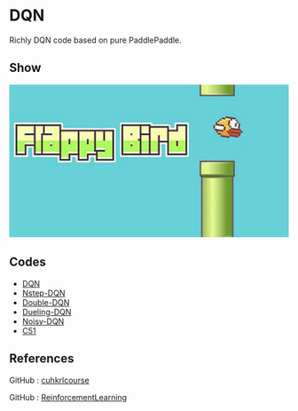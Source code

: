 # DQN

Richly DQN code based on pure PaddlePaddle.

## Show
![](../material/FlappyBird.jpg)

## Codes
- [DQN](./dqn)
- [Nstep-DQN](./nstep_dqn)
- [Double-DQN](./double_dqn)
- [Dueling-DQN](./dueling_dqn)
- [Noisy-DQN](./dqn_noisy_networks)
- [C51](./categorical_dqn(C51))

## References
GitHub : [cuhkrlcourse](https://github.com/cuhkrlcourse)

GitHub : [ReinforcementLearning](https://github.com/yeyupiaoling/ReinforcementLearning)
